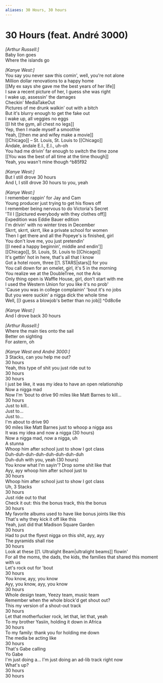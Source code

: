 ```yaml
---
aliases: 30 Hours, 30 hours
---
```


# 30 Hours (feat. André 3000)

_[Arthur Russell:]_  
Baby lion goes  
Where the islands go  

_[Kanye West:]_  
You say you never saw this comin', well, you're not alone  
Million dollar renovations to a happy home  
[[My ex says she gave me the best years of her life]]  
I saw a recent picture of her, I guess she was right  
I wake up, assessin' the damages  
Checkin' MediaTakeOut  
Pictures of me drunk walkin' out with a bitch  
But it's blurry enough to get the fake out  
I wake up, all veggies no eggs  
[[I hit the gym, all chest no legs]]  
Yep, then I made myself a smoothie  
Yeah, [[then me and wifey make a movie]]  
[[Chicago]] – St. Louis, St. Louis to [[Chicago]]  
Ándale, ándale E.I., E.I., uh-oh  
You had me drivin' far enough to switch the time zone  
[[You was the best of all time at the time though]]  
Yeah, you wasn't mine though ^b85f92

_[Kanye West:]_  
But I still drove 30 hours  
And I, I still drove 30 hours to you, yeah  

_[Kanye West:]_  
I remember rappin' for Jay and Cam  
Young producer just trying to get his flows off  
I remember being nervous to do Victoria's Secret  
'Til I [[pictured everybody with they clothes off]]  
Expedition was Eddie Bauer edition  
I'm drivin' with no winter tires in December  
Skrrt, skrrt, skrrt, like a private school for women  
Then I get there and all the Popeye's is finished, girl  
You don't love me, you just pretendin'  
[[I need a happy beginnin', middle and endin']]  
[[Chicago]], St. Louis, St. Louis to [[Chicago]]  
It's gettin' hot in here, that's all that I know  
Got a hotel room, three [[1. STARS|stars]] for you  
You call down for an omelet, girl, it's 5 in the morning  
You realize we at the DoubleTree, not the Aria  
Only thing open is Waffle House, girl, don't start with me  
I used the Western Union for you like it's no prob'  
'Cause you was in college complainin' 'bout it's no jobs  
But you were suckin' a nigga dick the whole time  
Well, [[I guess a blowjob's better than no job]] ^0d8c6e

_[Kanye West:]_  
And I drove back 30 hours  

_[Arthur Russell:]_  
Where the main ties onto the sail  
Better on sighting  
For astern, oh  

_[Kanye West and André 3000:]_  
3 Stacks, can you help me out?  
30 hours  
Yeah, this type of shit you just ride out to  
30 hours  
30 hours  
I just be like, it was my idea to have an open relationship  
Now a nigga mad  
Now I'm 'bout to drive 90 miles like Matt Barnes to kill…  
30 hours  
Just to kill..  
Just to…  
Just to…  
I'm about to drive 90  
90 miles like Matt Barnes just to whoop a nigga ass  
It was my idea and now a nigga (30 hours)  
Now a nigga mad, now a nigga, uh  
A stunna  
Whoop him after school just to show I got class  
Duh-duh-duh-duh-duh-duh-duh-duh  
Duh-duh with you, yeah (30 hours)  
You know what I'm sayin'? Drop some shit like that  
Ayy, ayy whoop him after school just to  
30 hours  
Whoop him after school just to show I got class  
Uh, 3 Stacks  
30 hours  
Just ride out to that  
Check it out: this the bonus track, this the bonus  
30 hours  
My favorite albums used to have like bonus joints like this  
That's why they kick it off like this  
Yeah, just did that Madison Square Garden  
30 hours  
Had to put the flyest nigga on this shit, ayy, ayy  
The pyramids shall rise  
30 hours  
Look at these [[1. Ultralight Beam|ultralight beams]] flowin'  
For all the moms, the dads, the kids, the families that shared this moment with us  
Let's rock out for 'bout  
30 hours  
You know, ayy, you know  
Ayy, you know, ayy, you know  
30 hours  
Whole design team, Yeezy team, music team  
Remember when the whole block'd get shout out?  
This my version of a shout-out track  
30 hours  
Let that motherfucker rock, let that, let that, yeah  
To my brother Yasiin, holding it down in Africa  
30 hours  
To my family: thank you for holding me down  
The media be acting like  
30 hours  
That's Gabe calling  
Yo Gabe  
I'm just doing a… I'm just doing an ad-lib track right now  
What's up?  
30 hours  
30 hours
